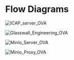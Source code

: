 # Flow Diagrams


![ICAP_server_OVA](https://user-images.githubusercontent.com/8102313/99725247-de36f680-2ac5-11eb-8713-4616d1c7cdce.png)



![Glasswall_Engineering_OVA](https://user-images.githubusercontent.com/8102313/99830752-337b1280-2b6f-11eb-9722-3f0af184e538.png)



![Minio_Server_OVA](https://user-images.githubusercontent.com/8102313/99834657-91f6bf80-2b74-11eb-9fbe-a80b495c1972.png)



![Minio_Proxy_OVA](https://user-images.githubusercontent.com/8102313/99837199-3dedda00-2b78-11eb-9ff4-8e113e3578ba.png)




